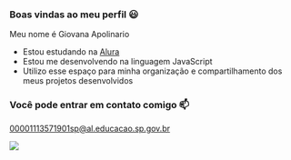 ### Boas vindas ao meu perfil 😃

Meu nome é Giovana Apolinario

- Estou estudando na [Alura](https://www.alura.com.br)
- Estou me desenvolvendo na linguagem JavaScript
- Utilizo esse espaço para minha organização e compartilhamento dos meus projetos desenvolvidos

### Você pode entrar em contato comigo 📫

00001113571901sp@al.educacao.sp.gov.br

![](https://media1.tenor.com/m/wUxF2bvGoCwAAAAd/panda-fat.gif)
